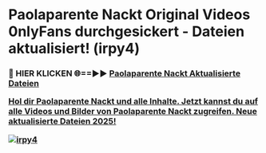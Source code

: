 # Paolaparente Nackt Original Videos 0nlyFans durchgesickert - Dateien aktualisiert! (irpy4)

<h3>🔴 HIER KLICKEN 🌐==►► <a href="https://tinyurl.com/h6vf6nb8" rel="nofollow">Paolaparente Nackt Aktualisierte Dateien

Hol dir Paolaparente Nackt und alle Inhalte. Jetzt kannst du auf alle Videos und Bilder von Paolaparente Nackt zugreifen. Neue aktualisierte Dateien 2025!

[![irpy4](https://i.imgur.com/sD4kR3V.gif)](https://tinyurl.com/h6vf6nb8)
